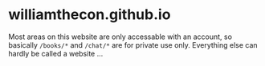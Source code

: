 # williamthecon.github.io

Most areas on this website are only accessable with an account, so basically `/books/*` and `/chat/*` are for private use only. Everything else can hardly be called a website ...

